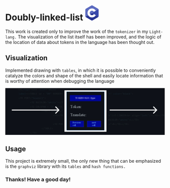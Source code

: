 # Doubly-linked-list ![c](https://raw.githubusercontent.com/Mchl-krpch/Doubly-linked-list/7eeab6f1e36e352cbdbf587e8de2a8befba8199f/viz/c.svg)
This work is created only to improve the work of the `tokenizer` in my `Light-lang.` The visualization of the list itself has been improved, and the logic of the location of data about tokens in the language has been thought out.

## Visualization
Implemented drawing with `tables`, in which it is possible to conveniently catalyze the colors and shape of the shell and easily locate information that is worthy of attention when debugging the language

![sample](https://raw.githubusercontent.com/Mchl-krpch/Doubly-linked-list/main/viz/token-cell2.jpg)

## Usage
This project is extremely small, the only new thing that can be emphasized is the `graphviz` library with its `tables` and `hash functions.`

### Thanks! Have a good day!

